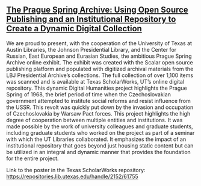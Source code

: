 ## [The Prague Spring Archive: Using Open Source Publishing and an Institutional Repository to Create a Dynamic Digital Collection](https://repositories.lib.utexas.edu/handle/2152/61755)
We are proud to present, with the cooperation of the University of Texas at Austin Libraries, the Johnson Presidential Library, and the Center for Russian, East European and Eurasian Studies, the ambitious Prague Spring Archive online exhibit. The exhibit was created with the Scalar open source publishing platform and populated with digitized archival materials from the LBJ Presidential Archive’s collections. The full collection of over 1,100 items was scanned and is available at Texas ScholarWorks, UT’s online digital repository. This dynamic Digital Humanities project highlights the Prague Spring of 1968, the brief period of time when the Czechoslovakian government attempted to institute social reforms and resist influence from the USSR. This revolt was quickly put down by the invasion and occupation of Czechoslovakia by Warsaw Pact forces. This project highlights the high degree of cooperation between multiple entities and institutions. It was made possible by the work of university colleagues and graduate students, including graduate students who worked on the project as part of a seminar with which the UT Libraries collaborated. It emphasizes the impact of an institutional repository that goes beyond just housing static content but can be utilized in an integral and dynamic manner that provides the foundation for the entire project.

Link to the poster in the Texas ScholarWorks repository: https://repositories.lib.utexas.edu/handle/2152/61755
